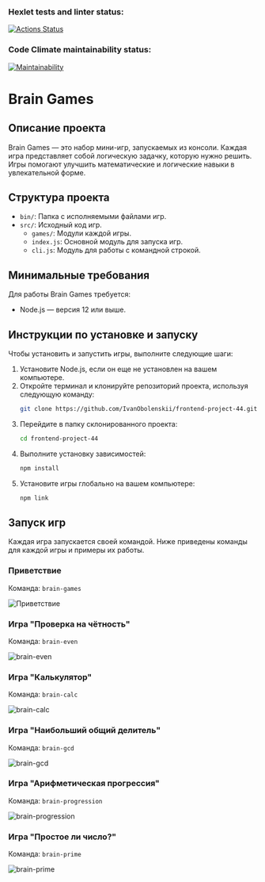 ### Hexlet tests and linter status:
[![Actions Status](https://github.com/IvanObolenskii/frontend-project-44/actions/workflows/hexlet-check.yml/badge.svg)](https://github.com/IvanObolenskii/frontend-project-44/actions)

### Code Climate maintainability status:
[![Maintainability](https://api.codeclimate.com/v1/badges/98e8339401a95d9e9972/maintainability)](https://codeclimate.com/github/IvanObolenskii/frontend-project-44/maintainability)

# Brain Games

## Описание проекта

Brain Games — это набор мини-игр, запускаемых из консоли. Каждая игра представляет собой логическую задачку, которую нужно решить. Игры помогают улучшить математические и логические навыки в увлекательной форме.

## Структура проекта

- `bin/`: Папка с исполняемыми файлами игр.
- `src/`: Исходный код игр.
    - `games/`: Модули каждой игры.
    - `index.js`: Основной модуль для запуска игр.
    - `cli.js`: Модуль для работы с командной строкой.

## Минимальные требования

Для работы Brain Games требуется:

- Node.js — версия 12 или выше.

## Инструкции по установке и запуску

Чтобы установить и запустить игры, выполните следующие шаги:

1. Установите Node.js, если он еще не установлен на вашем компьютере.
2. Откройте терминал и клонируйте репозиторий проекта, используя следующую команду:
   ```bash
   git clone https://github.com/IvanObolenskii/frontend-project-44.git
   ```
3. Перейдите в папку склонированного проекта:
   ```bash
   cd frontend-project-44
   ```
4. Выполните установку зависимостей:
   ```bash
   npm install
   ```
5. Установите игры глобально на вашем компьютере:
   ```bash
   npm link
   ```

## Запуск игр

Каждая игра запускается своей командой. Ниже приведены команды для каждой игры и примеры их работы.

### Приветствие

Команда: `brain-games`

![Приветствие](https://storage.yandexcloud.net/custompic/brain-games/brain-games.jpg?X-Amz-Algorithm=AWS4-HMAC-SHA256&X-Amz-Credential=YCAJEB2B8XZoXWpA75Qc9xsgA%2F20240119%2Fru-central1%2Fs3%2Faws4_request&X-Amz-Date=20240119T195314Z&X-Amz-Expires=2592000&X-Amz-Signature=78D9353109BD0009889725CBEBA7681990EC9796D040EF212A017FACB749B008&X-Amz-SignedHeaders=host)

### Игра "Проверка на чётность"

Команда: `brain-even`

![brain-even](https://storage.yandexcloud.net/custompic/brain-games/brain-even.jpg?X-Amz-Algorithm=AWS4-HMAC-SHA256&X-Amz-Credential=YCAJEB2B8XZoXWpA75Qc9xsgA%2F20240119%2Fru-central1%2Fs3%2Faws4_request&X-Amz-Date=20240119T195341Z&X-Amz-Expires=2592000&X-Amz-Signature=01E5B0409983D1A50206FB29FC095BF68F00E37CE2A67BA0DA45680E8139E5CA&X-Amz-SignedHeaders=host)

### Игра "Калькулятор"

Команда: `brain-calc`

![brain-calc](https://storage.yandexcloud.net/custompic/brain-games/brain-calc.jpg?X-Amz-Algorithm=AWS4-HMAC-SHA256&X-Amz-Credential=YCAJEB2B8XZoXWpA75Qc9xsgA%2F20240119%2Fru-central1%2Fs3%2Faws4_request&X-Amz-Date=20240119T195403Z&X-Amz-Expires=2592000&X-Amz-Signature=396E0C8683B2290310080254CDAAFD546CE529D2F83B6A6E3ABD278C5A62A18C&X-Amz-SignedHeaders=host)

### Игра "Наибольший общий делитель"

Команда: `brain-gcd`

![brain-gcd](https://storage.yandexcloud.net/custompic/brain-games/brain-gcd.jpg?X-Amz-Algorithm=AWS4-HMAC-SHA256&X-Amz-Credential=YCAJEB2B8XZoXWpA75Qc9xsgA%2F20240119%2Fru-central1%2Fs3%2Faws4_request&X-Amz-Date=20240119T195422Z&X-Amz-Expires=2592000&X-Amz-Signature=2647BB50C2AD5BFB6A44F245E73C2E5931A0E73BDD7D0694C20C3AB6FA46CC52&X-Amz-SignedHeaders=host)

### Игра "Арифметическая прогрессия"

Команда: `brain-progression`

![brain-progression](https://storage.yandexcloud.net/custompic/brain-games/brain-progression.jpg?X-Amz-Algorithm=AWS4-HMAC-SHA256&X-Amz-Credential=YCAJEB2B8XZoXWpA75Qc9xsgA%2F20240119%2Fru-central1%2Fs3%2Faws4_request&X-Amz-Date=20240119T195441Z&X-Amz-Expires=2592000&X-Amz-Signature=453EA003CF59EE4E342A4B95CA322A510225E75784AF62C16FE9D204911486FA&X-Amz-SignedHeaders=host)

### Игра "Простое ли число?"

Команда: `brain-prime`

![brain-prime](https://storage.yandexcloud.net/custompic/brain-games/brain-prime.jpg?X-Amz-Algorithm=AWS4-HMAC-SHA256&X-Amz-Credential=YCAJEB2B8XZoXWpA75Qc9xsgA%2F20240119%2Fru-central1%2Fs3%2Faws4_request&X-Amz-Date=20240119T195457Z&X-Amz-Expires=2592000&X-Amz-Signature=270CCC92B37BB489F4A020BB21EEBD7FA0A635B8C00355E9B94A7082A9F2524E&X-Amz-SignedHeaders=host)